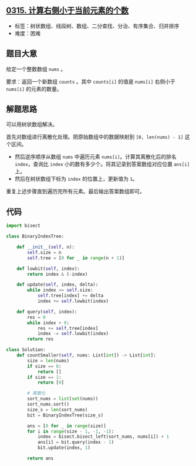 ## [0315. 计算右侧小于当前元素的个数](https://leetcode-cn.com/problems/count-of-smaller-numbers-after-self/)

- 标签：树状数组、线段树、数组、二分查找、分治、有序集合、归并排序
- 难度：困难

## 题目大意

给定一个整数数组 `nums` 。

要求：返回一个新数组 `counts` 。其中 `counts[i]` 的值是 `nums[i]` 右侧小于 `nums[i]` 的元素的数量。

## 解题思路

可以用树状数组解决。

首先对数组进行离散化处理。把原始数组中的数据映射到 `[0, len(nums) - 1]` 这个区间。

- 然后逆序顺序从数组 `nums` 中遍历元素 `nums[i]`。计算其离散化后的排名 `index`，查询比 `index` 小的数有多少个。将其记录到答案数组对应位置 `ans[i]` 上。
- 然后在树状数组下标为 `index` 的位置上，更新值为 `1`。

重复上述步骤直到遍历完所有元素。最后输出答案数组即可。

## 代码

```Python
import bisect

class BinaryIndexTree:

    def __init__(self, n):
        self.size = n
        self.tree = [0 for _ in range(n + 1)]

    def lowbit(self, index):
        return index & (-index)

    def update(self, index, delta):
        while index <= self.size:
            self.tree[index] += delta
            index += self.lowbit(index)

    def query(self, index):
        res = 0
        while index > 0:
            res += self.tree[index]
            index -= self.lowbit(index)
        return res

class Solution:
    def countSmaller(self, nums: List[int]) -> List[int]:
        size = len(nums)
        if size == 0:
            return []
        if size == 1:
            return [0]

        # 离散化
        sort_nums = list(set(nums))
        sort_nums.sort()
        size_s = len(sort_nums)
        bit = BinaryIndexTree(size_s)

        ans = [0 for _ in range(size)]
        for i in range(size - 1, -1, -1):
            index = bisect.bisect_left(sort_nums, nums[i]) + 1
            ans[i] = bit.query(index - 1)
            bit.update(index, 1)

        return ans
```

